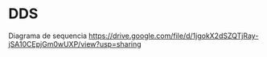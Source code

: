 # DDS
Diagrama de sequencia
https://drive.google.com/file/d/1jgokX2dSZQTjRay-jSA10CEpjGm0wUXP/view?usp=sharing
